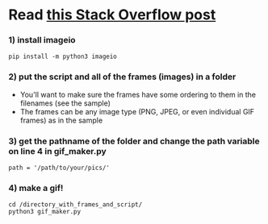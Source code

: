 # Read <a href="https://stackoverflow.com/questions/753190/programmatically-generate-video-or-animated-gif-in-python"> this Stack Overflow post</a>

### 1) install imageio  
  
    pip install -m python3 imageio
    
### 2) put the script and all of the frames (images) in a folder
- You'll want to make sure the frames have some ordering to them in the filenames (see the sample)
- The frames can be any image type (PNG, JPEG, or even individual GIF frames) as in the sample

### 3) get the pathname of the folder and change the path variable on line 4 in gif_maker.py
    
    path = '/path/to/your/pics/'
    
### 4) make a gif!
    
    cd /directory_with_frames_and_script/
    python3 gif_maker.py
